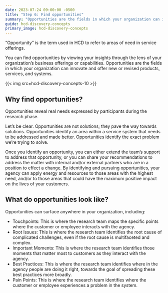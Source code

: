 ```yaml
---
date: 2023-07-24 09:00:00 -0500
title: "Step 6: Find opportunities"
summary: "Opportunities are the fields in which your organization can innovate and offer new or revised products, services, and systems."
guide: hcd-discovery-concepts
primary_image: hcd-discovery-concepts
---
```


“Opportunity” is the term used in HCD to refer to areas of need in service offerings.

You can find opportunities by viewing your insights through the lens of your organization’s business offerings or capabilities. Opportunities are the fields in which your organization can innovate and offer new or revised products, services, and systems.

{{< img src=hcd-discovery-concepts-10 >}}

## Why find opportunities?

Opportunities reveal real needs expressed by participants during the research phase.

Let’s be clear. Opportunities are not solutions; they pave the way towards solutions. Opportunities identify an area within a service system that needs to be addressed and made better. Opportunities identify the exact problem we’re trying to solve.

Once you identify an opportunity, you can either extend the team’s support to address that opportunity, or you can share your recommendations to address the matter with internal and/or external partners who are in a position to effect a change. By identifying and pursuing opportunities, your agency can apply energy and resources to those areas with the highest need, and/or to those areas that could have the maximum positive impact on the lives of your customers.


## What do opportunities look like?

Opportunities can surface anywhere in your organization, including:

- Touchpoints: This is where the research team maps the specific points where the customer or employee interacts with the agency.
- Root Issues: This is where the research team identifies the root cause of complicated challenges, even if the root cause is multifaceted and complex.
- Important Moments: This is where the research team identifies those moments that matter most to customers as they interact with the agency.
- Best Practices: This is where the research team identifies where in the agency people are doing it right, towards the goal of spreading these best practices more broadly.
- Pain Points: This is where the research team identifies where the customer or employee experiences a problem in the system.

